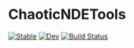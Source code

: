 # ChaoticNDETools

[![Stable](https://img.shields.io/badge/docs-stable-blue.svg)](https://maximilian-gelbrecht.github.io/ChaoticNDETools.jl/stable/)
[![Dev](https://img.shields.io/badge/docs-dev-blue.svg)](https://maximilian-gelbrecht.github.io/ChaoticNDETools.jl/dev/)
[![Build Status](https://github.com/maximilian-gelbrecht/ChaoticNDETools.jl/actions/workflows/CI.yml/badge.svg?branch=main)](https://github.com/maximilian-gelbrecht/ChaoticNDETools.jl/actions/workflows/CI.yml?query=branch%3Amain)
